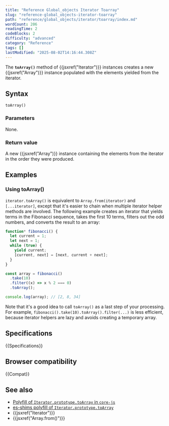```yaml
---
title: "Reference Global_objects Iterator Toarray"
slug: "reference-global_objects-iterator-toarray"
path: "reference/global_objects/iterator/toarray/index.md"
wordCount: 206
readingTime: 2
codeBlocks: 2
difficulty: "advanced"
category: "Reference"
tags: []
lastModified: "2025-08-02T14:16:44.308Z"
---
```



The **`toArray()`** method of {{jsxref("Iterator")}} instances creates a new {{jsxref("Array")}} instance populated with the elements yielded from the iterator.

## Syntax

```js-nolint
toArray()
```

### Parameters

None.

### Return value

A new {{jsxref("Array")}} instance containing the elements from the iterator in the order they were produced.

## Examples

### Using toArray()

`iterator.toArray()` is equivalent to `Array.from(iterator)` and `[...iterator]`, except that it's easier to chain when multiple iterator helper methods are involved. The following example creates an iterator that yields terms in the Fibonacci sequence, takes the first 10 terms, filters out the odd numbers, and converts the result to an array:

```js
function* fibonacci() {
  let current = 1;
  let next = 1;
  while (true) {
    yield current;
    [current, next] = [next, current + next];
  }
}

const array = fibonacci()
  .take(10)
  .filter((x) => x % 2 === 0)
  .toArray();

console.log(array); // [2, 8, 34]
```

Note that it's a good idea to call `toArray()` as a last step of your processing. For example, `fibonacci().take(10).toArray().filter(...)` is less efficient, because iterator helpers are lazy and avoids creating a temporary array.

## Specifications

{{Specifications}}

## Browser compatibility

{{Compat}}

## See also

- [Polyfill of `Iterator.prototype.toArray` in `core-js`](https://github.com/zloirock/core-js#iterator-helpers)
- [es-shims polyfill of `Iterator.prototype.toArray`](https://www.npmjs.com/package/es-iterator-helpers)
- {{jsxref("Iterator")}}
- {{jsxref("Array.from()")}}
